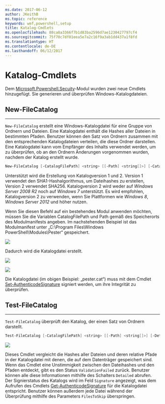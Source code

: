 ```yaml
---
ms.date: 2017-06-12
author: JKeithB
ms.topic: reference
keywords: wmf,powershell,setup
title: Katalog-Cmdlets
ms.openlocfilehash: 88ca8a3366f7b1d83ba2596d7ae1230427797cf4
ms.sourcegitcommit: 75f70c7df01eea5e7a2c16f9a3ab1dd437a1f8fd
ms.translationtype: HT
ms.contentlocale: de-DE
ms.lasthandoff: 06/12/2017
---
```

<a id="catalog-cmdlets" class="xliff"></a>
# Katalog-Cmdlets  

Dem [Microsoft.Powershell.Secuity](https://technet.microsoft.com/en-us/library/hh847877.aspx)-Modul wurden zwei neue Cmdlets hinzugefügt. Sie generieren und überprüfen Windows-Katalogdateien.  

<a id="new-filecatalog" class="xliff"></a>
## New-FileCatalog 
--------------------------------

`New-FileCatalog` erstellt eine Windows-Katalogdatei für eine Gruppe von Ordnern und Dateien. Eine Katalogdatei enthält die Hashes aller Dateien in bestimmten Pfaden. Benutzer können den Satz von Ordnern zusammen mit den entsprechenden Katalogdateien verteilen, die diese Ordner darstellen. Eine Katalogdatei kann vom Empfänger des Inhalts verwendet werden, um zu überprüfen, ob an den Ordnern Änderungen vorgenommen wurden, nachdem der Katalog erstellt wurde.    

```PowerShell
New-FileCatalog [-CatalogFilePath] <string> [[-Path] <string[]>] [-CatalogVersion <int>] [-WhatIf] [-Confirm] [<CommonParameters>]
```
Unterstützt wird die Erstellung von Katalogversion 1 und 2. Version 1 verwendet den SHA1-Hashalgorithmus, um Dateihashes zu erstellen, Version 2 verwendet SHA256. Katalogversion 2 wird weder auf *Windows Server 2008 R2* noch auf *Windows 7* unterstützt. Es wird empfohlen, Katalogversion 2 zu verwenden, wenn Sie Plattformen wie *Windows 8*, *Windows Server 2012* und höher nutzen.  

Wenn Sie diesen Befehl auf ein bestehendes Modul anwenden möchten, müssen Sie die Variablen CatalogFilePath und Path gemäß des Speicherorts des Modulmanifests angeben. Im nachstehenden Beispiel ist das Modulmanifest unter „C:\Program Files\Windows PowerShell\Modules\Pester“ gespeichert. 

![](../images/NewFileCatalog.jpg)

Dadurch wird die Katalogdatei erstellt. 

![](../images/CatalogFile1.jpg)  

![](../images/CatalogFile2.jpg) 

Die Katalogdatei (im obigen Beispiel: „pester.cat“) muss mit dem Cmdlet [Set-AuthenticodeSignature](https://technet.microsoft.com/library/hh849819.aspx) signiert werden, um ihre Integrität zu überprüfen.   


<a id="test-filecatalog" class="xliff"></a>
## Test-FileCatalog 
--------------------------------

`Test-FileCatalog` überprüft den Katalog, der einen Satz von Ordnern darstellt. 

```PowerShell
Test-FileCatalog [-CatalogFilePath] <string> [[-Path] <string[]>] [-Detailed] [-FilesToSkip <string[]>] [-WhatIf] [-Confirm] [<CommonParameters>]
```

![](../images/TestFileCatalog.jpg)

Dieses Cmdlet vergleicht die Hashes aller Dateien und deren relative Pfade in der Katalogdatei mit denen, die auf dem Datenträger gespeichert sind. Wenn das Cmdlet eine Unstimmigkeit zwischen den Dateihashes und den Pfaden entdeckt, gibt es den Status `ValidationFailed` zurück. Benutzer können alle diese Informationen mithilfe des Schalters `Detailed` abrufen. Der Signierstatus des Katalogs wird im Feld `Signature` angezeigt, was dem Aufrufen des Cmdlets [Get-AuthenticodeSignature](https://technet.microsoft.com/en-us/library/hh849805.aspx) für die Katalogdatei entspricht. Benutzer können außerdem jede Datei während der Überprüfung mithilfe des Parameters `FilesToSkip` überspringen. 

